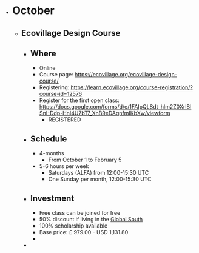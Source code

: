 - # October
	- ## Ecovillage Design Course
		- ## Where
			- Online
			- Course page: https://ecovillage.org/ecovillage-design-course/
			- Registering: https://learn.ecovillage.org/course-registration/?course-id=12576
			- Register for the first open class: https://docs.google.com/forms/d/e/1FAIpQLSdt_hlm2Z0XrlBlSnI-Ddp-HnI4U7bT7_XnB9eDAqnfmIKbXw/viewform
				- REGISTERED
		- ## Schedule
			- 4-months
				- From October 1 to February 5
			- 5-6 hours per week
				- Saturdays (ALFA) from  12:00-15:30 UTC
				- One Sunday per month, 12:00-15:30 UTC
		- ## Investment
			- Free class can be joined for free
			- 50% discount if living in the [Global South](https://www.worldatlas.com/articles/what-is-the-global-south.html)
			- 100% scholarship available
			- Base price: £ 979.00 - USD 1,131.80
			-
		-